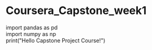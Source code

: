 # Coursera_Capstone_week1

import pandas as pd \
import numpy as np \
print("Hello Capstone Project Course!")
